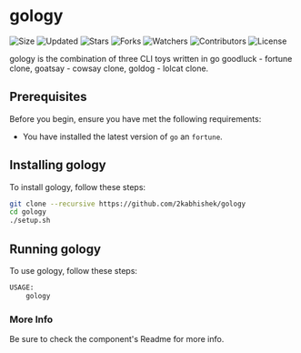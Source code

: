# gology

![Size](https://img.shields.io/github/repo-size/2kabhishek/gology?style=plastic&color=0f0&label=Size)
![Updated](https://img.shields.io/github/last-commit/2kabhishek/gology?style=plastic&color=f00&label=Updated)
![Stars](https://img.shields.io/github/stars/2kabhishek/gology?style=plastic&color=ffc801&label=Stars)
![Forks](https://img.shields.io/github/forks/2kabhishek/gology?style=plastic&color=003cff&label=Forks)
![Watchers](https://img.shields.io/github/watchers/2kabhishek/gology?style=plastic&color=ff5500&label=Watchers)
![Contributors](https://img.shields.io/github/contributors/2kabhishek/gology?style=plastic&color=f0f&label=Contributors)
![License](https://img.shields.io/github/license/2kabhishek/gology?style=plastic&color=555&label=License)

gology is the combination of three CLI toys written in go goodluck - fortune clone, goatsay - cowsay clone, goldog - lolcat clone.

## Prerequisites

Before you begin, ensure you have met the following requirements:

- You have installed the latest version of `go` an `fortune`.

## Installing gology

To install gology, follow these steps:

```bash
git clone --recursive https://github.com/2kabhishek/gology
cd gology
./setup.sh
```

## Running gology

To use gology, follow these steps:

```bash
USAGE:
    gology
```

### More Info

Be sure to check the component's Readme for more info.
